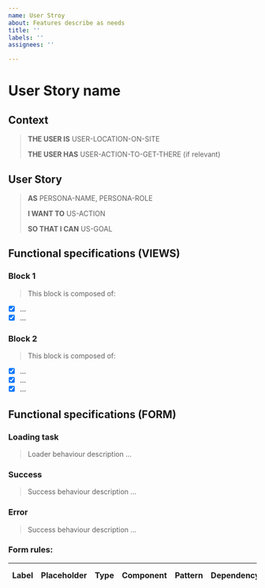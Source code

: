 ```yaml
---
name: User Stroy
about: Features describe as needs
title: ''
labels: ''
assignees: ''

---
```


# User Story name

## Context

> **THE USER IS** USER-LOCATION-ON-SITE
>
> **THE USER HAS** USER-ACTION-TO-GET-THERE (if relevant)

## User Story

> **AS** PERSONA-NAME, PERSONA-ROLE
>
> **I WANT TO** US-ACTION
>
> **SO THAT I CAN**  US-GOAL

## Functional specifications (VIEWS)

> <US-DESCRIPTION>

### Block 1

> This block is composed of:

- [x] ...
- [x] ...

### Block 2

> This block is composed of:
- [x] ...
- [x] ...
- [x] ...

## Functional specifications (FORM)

### Loading task

> Loader behaviour description ...

### Success

> Success behaviour description ...

### Error

> Success behaviour description ...

### Form rules:

| Label               | Placeholder                        | Type               | Component     | Pattern                        | Dependency    | Automatic Value  |   Required |
|:-------------------|:---------------------------------:|:------------------:|:-------------------:|:---------------------------:|:-------------------:|:-----------------------:|:--------------:|
